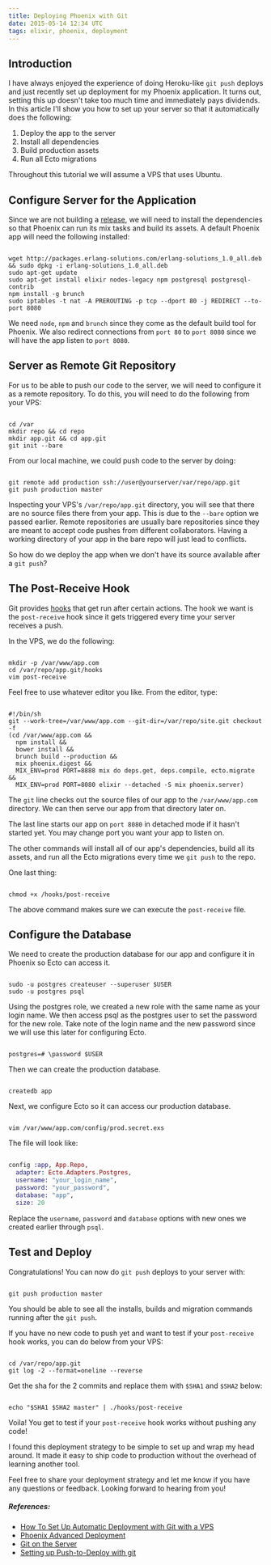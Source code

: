 ```yaml
---
title: Deploying Phoenix with Git
date: 2015-05-14 12:34 UTC
tags: elixir, phoenix, deployment
---
```


## Introduction

I have always enjoyed the experience of doing Heroku-like `git push` deploys and just
recently set up deployment for my Phoenix application. It turns out, setting this
up doesn't take too much time and immediately pays dividends. In this article
I'll show you how to set up your server so that it automatically does the
following:

  1. Deploy the app to the server
  2. Install all dependencies
  3. Build production assets
  4. Run all Ecto migrations

Throughout this tutorial we will assume a VPS that uses Ubuntu.


## Configure Server for the Application

Since we are not building a [release](https://github.com/bitwalker/exrm), we will need
to install the dependencies so that Phoenix can run its mix tasks and build its assets.
A default Phoenix app will need the following installed:

~~~

wget http://packages.erlang-solutions.com/erlang-solutions_1.0_all.deb && sudo dpkg -i erlang-solutions_1.0_all.deb
sudo apt-get update
sudo apt-get install elixir nodes-legacy npm postgresql postgresql-contrib
npm install -g brunch
sudo iptables -t nat -A PREROUTING -p tcp --dport 80 -j REDIRECT --to-port 8080
~~~

We need `node`, `npm` and `brunch` since they come as the default build tool for Phoenix.
We also redirect connections from `port 80` to `port 8080` since we will have the
app listen to `port 8080`.


## Server as Remote Git Repository

For us to be able to push our code to the server, we will need to configure it as a
remote repository. To do this, you will need to do the following from your VPS:

~~~

cd /var
mkdir repo && cd repo
mkdir app.git && cd app.git
git init --bare
~~~

From our local machine, we could push code to the server by doing:

~~~

git remote add production ssh://user@yourserver/var/repo/app.git
git push production master
~~~

Inspecting your VPS's `/var/repo/app.git` directory, you will see that there are no source
files there from your app. This is due to the `--bare` option we passed earlier. Remote
repositories are usually bare repositories since they are meant to accept code pushes
from different collaborators. Having a working directory of your app in the bare repo will
just lead to conflicts.

So how do we deploy the app when we don't have its source available after a `git push`?


## The Post-Receive Hook

Git provides [hooks](http://git-scm.com/book/en/Customizing-Git-Git-Hooks) that get run after
certain actions. The hook we want is the `post-receive` hook since it gets triggered every
time your server receives a push.

In the VPS, we do the following:

~~~

mkdir -p /var/www/app.com
cd /var/repo/app.git/hooks
vim post-receive
~~~

Feel free to use whatever editor you like. From the editor, type:

~~~

#!/bin/sh
git --work-tree=/var/www/app.com --git-dir=/var/repo/site.git checkout -f
(cd /var/www/app.com &&
  npm install &&
  bower install &&
  brunch build --production &&
  mix phoenix.digest &&
  MIX_ENV=prod PORT=8888 mix do deps.get, deps.compile, ecto.migrate &&
  MIX_ENV=prod PORT=8080 elixir --detached -S mix phoenix.server)
~~~

The `git` line checks out the source files of our app to the `/var/www/app.com` directory.
We can then serve our app from that directory later on.

The last line starts our app on `port 8080` in detached mode if it hasn't started yet. You
may change port you want your app to listen on.

The other commands will install all of our app's dependencies, build all its assets, and
run all the Ecto migrations every time we `git push` to the repo.

One last thing:

~~~

chmod +x /hooks/post-receive
~~~

The above command makes sure we can execute the `post-receive` file.


## Configure the Database

We need to create the production database for our app and configure it in Phoenix
so Ecto can access it.

~~~

sudo -u postgres createuser --superuser $USER
sudo -u postgres psql
~~~

Using the postgres role, we created a new role with the same name as your login name.
We then access psql as the postgres user to set the password for the new role. Take
note of the login name and the new password since we will use this later for configuring
Ecto.

~~~

postgres=# \password $USER
~~~

Then we can create the production database.

~~~

createdb app
~~~

Next, we configure Ecto so it can access our production database.

~~~

vim /var/www/app.com/config/prod.secret.exs
~~~

The file will look like:

~~~elixir

config :app, App.Repo,
  adapter: Ecto.Adapters.Postgres,
  username: "your_login_name",
  password: "your_password",
  database: "app",
  size: 20
~~~

Replace the `username`, `password` and `database` options with new ones we created earlier
through `psql`.


## Test and Deploy

Congratulations! You can now do `git push` deploys to your server with:

~~~

git push production master
~~~

You should be able to see all the installs, builds and migration commands running after
the `git push`.

If you have no new code to push yet and want to test if your `post-receive` hook works,
you can do below from your VPS:

~~~

cd /var/repo/app.git
git log -2 --format=oneline --reverse
~~~

Get the sha for the 2 commits and replace them with `$SHA1` and `$SHA2` below:

~~~

echo "$SHA1 $SHA2 master" | ./hooks/post-receive
~~~

Voila! You get to test if your `post-receive` hook works without pushing any code!

I found this deployment strategy to be simple to set up and wrap my head around. It
made it easy to ship code to production without the overhead of learning another tool.

Feel free to share your deployment strategy and let me know if you have any questions
or feedback. Looking forward to hearing from you!


##### References:

  - <a href="https://www.digitalocean.com/community/tutorials/how-to-set-up-automatic-deployment-with-git-with-a-vps" target="_blank">How To Set Up Automatic Deployment with Git with a VPS</a>
  - <a href="http://www.phoenixframework.org/v0.12.0/docs/advanced-deployment" target="_blank">Phoenix Advanced Deployment</a>
  - <a href="http://git-scm.com/book/ca/v1/Git-on-the-Server" target="_blank">Git on the Server</a>
  - <a href="http://krisjordan.com/essays/setting-up-push-to-deploy-with-git" target="_blank">Setting up Push-to-Deploy with git</a>
